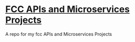 # [FCC APIs and Microservices Projects](https://www.freecodecamp.org/learn/apis-and-microservices/apis-and-microservices-projects)

A repo for my fcc APIs and Microservices Projects